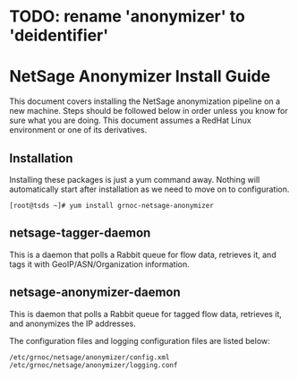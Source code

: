 # TODO: rename 'anonymizer' to 'deidentifier'
# NetSage Anonymizer Install Guide

This document covers installing the NetSage anonymization pipeline on a new machine. Steps should be followed below in order unless you know for sure what you are doing. This document assumes a RedHat Linux environment or one of its derivatives.

## Installation

Installing these packages is just a yum command away. Nothing will automatically start after installation as we need to move on to configuration.

```
[root@tsds ~]# yum install grnoc-netsage-anonymizer
```

## netsage-tagger-daemon
This is a daemon that polls a Rabbit queue for flow data, retrieves it, and tags it with GeoIP/ASN/Organization information. 

## netsage-anonymizer-daemon

This is daemon that polls a Rabbit queue for tagged flow data, retrieves it, and anonymizes the IP addresses. 

The configuration files and logging configuration files are listed below:

```
/etc/grnoc/netsage/anonymizer/config.xml
/etc/grnoc/netsage/anonymizer/logging.conf
```

